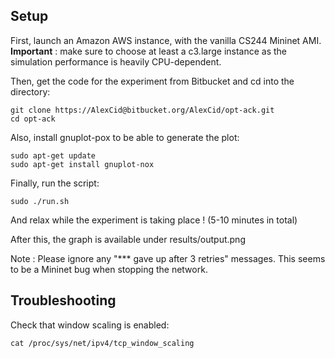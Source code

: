 Setup
-----
First, launch an Amazon AWS instance, with the vanilla CS244 Mininet AMI. **Important** : make sure to choose at least a c3.large instance as the simulation performance is heavily CPU-dependent.

Then, get the code for the experiment from Bitbucket and cd into the directory:

	git clone https://AlexCid@bitbucket.org/AlexCid/opt-ack.git
	cd opt-ack


Also, install gnuplot-pox to be able to generate the plot:

	sudo apt-get update
	sudo apt-get install gnuplot-nox

Finally, run the script:

	sudo ./run.sh

And relax while the experiment is taking place ! (5-10 minutes in total)

After this, the graph is available under results/output.png

Note : Please ignore any "*** gave up after 3 retries" messages. This seems to be a Mininet bug when stopping the network.

Troubleshooting
---------------

Check that window scaling is enabled:

    cat /proc/sys/net/ipv4/tcp_window_scaling
